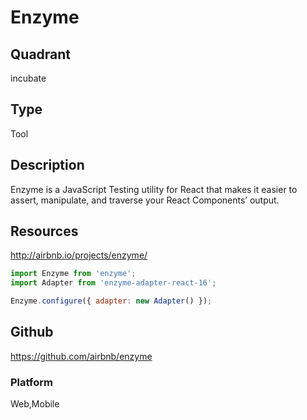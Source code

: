 # Enzyme

## Quadrant
incubate

## Type
Tool

## Description
Enzyme is a JavaScript Testing utility for React that makes it easier to assert, manipulate, and traverse your React Components’ output.

## Resources
http://airbnb.io/projects/enzyme/

```javascript
import Enzyme from 'enzyme';
import Adapter from 'enzyme-adapter-react-16';

Enzyme.configure({ adapter: new Adapter() });
```

## Github
https://github.com/airbnb/enzyme

### Platform
Web,Mobile